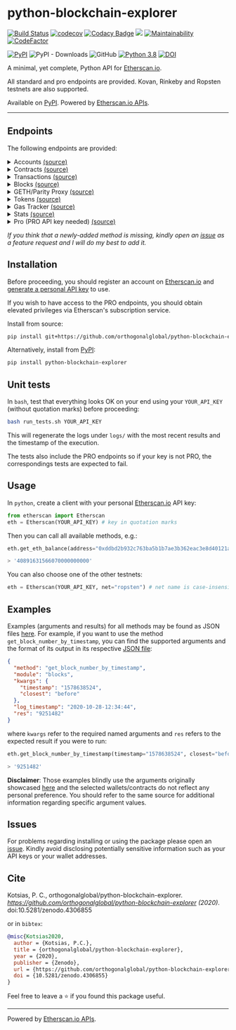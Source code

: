# python-blockchain-explorer

[![Build Status](https://github.com/orthogonalglobal/python-blockchain-explorer/workflows/build/badge.svg)](https://github.com/orthogonalglobal/python-blockchain-explorer) 
[![codecov](https://codecov.io/gh/orthogonalglobal/python-blockchain-explorer/branch/master/graph/badge.svg)](https://codecov.io/gh/orthogonalglobal/python-blockchain-explorer)
[![Codacy Badge](https://api.codacy.com/project/badge/Grade/6db2e36886ee46f58720c6131ef58dd6)](https://app.codacy.com/gh/orthogonalglobal/python-blockchain-explorer?utm_source=github.com&utm_medium=referral&utm_content=orthogonalglobal/python-blockchain-explorer&utm_campaign=Badge_Grade)
[![](https://img.shields.io/codeclimate/tech-debt/orthogonalglobal/python-blockchain-explorer)](https://codeclimate.com/github/orthogonalglobal/python-blockchain-explorer)
[![Maintainability](https://api.codeclimate.com/v1/badges/94c15c6d8b1ec869a7fd/maintainability)](https://codeclimate.com/github/orthogonalglobal/python-blockchain-explorer/maintainability)
[![CodeFactor](https://www.codefactor.io/repository/github/orthogonalglobal/python-blockchain-explorer/badge)](https://www.codefactor.io/repository/github/orthogonalglobal/python-blockchain-explorer)

[![PyPI](https://badge.fury.io/py/python-blockchain-explorer.svg)](https://badge.fury.io/py/python-blockchain-explorer)
![PyPI - Downloads](https://img.shields.io/pypi/dm/python-blockchain-explorer)
![GitHub](https://img.shields.io/github/license/orthogonalglobal/python-blockchain-explorer)
[![Python 3.8](https://img.shields.io/badge/python-3.8-blue.svg)](https://www.python.org/downloads/release/python-385/)
[![DOI](https://zenodo.org/badge/298646404.svg)](https://zenodo.org/badge/latestdoi/298646404)


A minimal, yet complete, Python API for [Etherscan.io](https://etherscan.io/). 

All standard and pro endpoints are provided. Kovan, Rinkeby and Ropsten testnets are also supported.

Available on [PyPI](https://pypi.org/project/python-blockchain-explorer/). Powered by [Etherscan.io APIs](https://etherscan.io/apis#misc).


___


## Endpoints

The following endpoints are provided:

<details><summary>Accounts <a href="https://etherscan.io/apis#accounts">(source)</a></summary>
<p>

* `get_eth_balance`
* `get_eth_balance_multiple`
* `get_normal_txs_by_address`
* `get_normal_txs_by_address_paginated`
* `get_internal_txs_by_address`
* `get_internal_txs_by_address_paginated`
* `get_internal_txs_by_txhash`
* `get_internal_txs_by_block_range_paginated`
* `get_erc20_token_transfer_events_by_address`
* `get_erc20_token_transfer_events_by_contract_address_paginated`
* `get_erc20_token_transfer_events_by_address_and_contract_paginated`
* `get_erc721_token_transfer_events_by_address`
* `get_erc721_token_transfer_events_by_contract_address_paginated`
* `get_erc721_token_transfer_events_by_address_and_contract_paginated`
* `get_mined_blocks_by_address`
* `get_mined_blocks_by_address_paginated`

</details>

<details><summary>Contracts <a href="https://etherscan.io/apis#contracts">(source)</a></summary>
<p>
  
* `get_contract_abi`
* `get_contract_source_code`

</details>

</details>

<details><summary>Transactions <a href="https://etherscan.io/apis#transactions">(source)</a></summary>
<p>
  
* `get_contract_execution_status`
* `get_tx_receipt_status`

</details>

<details><summary>Blocks <a href="https://etherscan.io/apis#blocks">(source)</a></summary>
<p>
  
* `get_block_reward_by_block_number`
* `get_est_block_countdown_time_by_block_number`
* `get_block_number_by_timestamp`

</details>

<details><summary>GETH/Parity Proxy <a href="https://etherscan.io/apis#proxy">(source)</a></summary>
<p>

* `get_proxy_block_number`
* `get_proxy_block_by_number`
* `get_proxy_uncle_by_block_number_and_index`
* `get_proxy_block_transaction_count_by_number`
* `get_proxy_transaction_by_hash`
* `get_proxy_transaction_by_block_number_and_index`
* `get_proxy_transaction_count`
* `get_proxy_transaction_receipt`
* `get_proxy_call`
* `get_proxy_code_at`
* `get_proxy_storage_position_at`
* `get_proxy_gas_price`
* `get_proxy_est_gas`

</details>

<details><summary>Tokens <a href="https://etherscan.io/apis#tokens">(source)</a></summary>
<p>
  
* `get_total_supply_by_contract_address`
* `get_acc_balance_by_token_and_contract_address`

</details>

<details><summary>Gas Tracker <a href="https://etherscan.io/apis#gastracker">(source)</a></summary>
<p>
  
* `get_est_confirmation_time`
* `get_gas_oracle`

</details>

<details><summary>Stats <a href="https://etherscan.io/apis#stats">(source)</a></summary>
<p>
  
* `get_total_eth_supply`
* `get_eth_last_price`
* `get_eth_nodes_size`

</details>

<details><summary>Pro (PRO API key needed) <a href="https://etherscan.io/apis#APIpro">(source)</a></summary>
<p>

* `get_hist_eth_balance_for_address_by_block_no`
* `get_daily_average_block_size`
* `get_daily_block_count_and_rewards`
* `get_daily_block_rewards`
* `get_daily_average_block_time`
* `get_daily_uncle_block_count_and_rewards`
* `get_hist_erc20_token_total_supply_by_contract_address_and_block_no`
* `get_hist_erc20_token_account_balance_for_token_contract_address_by_block_no`
* `get_token_info_by_contract_address`
* `get_daily_average_gas_limit`
* `get_eth_daily_total_gas_used`
* `get_eth_daily_average_gas_price`
* `get_eth_daily_network_tx_fee`
* `get_daily_new_address_count`
* `get_daily_network_utilization`
* `get_daily_average_network_hash_rate`
* `get_daily_tx_count`
* `get_daily_average_network_difficulty`
* `get_eth_hist_daily_market_cap`
* `get_eth_hist_price`

</details>

*If you think that a newly-added method is missing, kindly open an [issue](https://github.com/orthogonalglobal/python-blockchain-explorer/issues) as a feature request and I will do my best to add it.*

## Installation

Before proceeding, you should register an account on [Etherscan.io](https://etherscan.io/) and [generate a personal API key](https://etherscan.io/myapikey) to use. 

If you wish to have access to the PRO endpoints, you should obtain elevated privileges via Etherscan's subscription service.

Install from source:

``` bash
pip install git+https://github.com/orthogonalglobal/python-blockchain-explorer.git
```

Alternatively, install from [PyPI](https://pypi.org/project/python-blockchain-explorer/):

```bash
pip install python-blockchain-explorer
```

## Unit tests

In `bash`, test that everything looks OK on your end using your `YOUR_API_KEY` (without quotation marks) before proceeding:

``` bash
bash run_tests.sh YOUR_API_KEY
````

This will regenerate the logs under `logs/` with the most recent results and the timestamp of the execution.

The tests also include the PRO endpoints so if your key is not PRO, the correspondings tests are expected to fail.

## Usage

In `python`, create a client with your personal [Etherscan.io](https://etherscan.io/) API key:

``` python
from etherscan import Etherscan
eth = Etherscan(YOUR_API_KEY) # key in quotation marks
```

Then you can call all available methods, e.g.:

``` python
eth.get_eth_balance(address="0xddbd2b932c763ba5b1b7ae3b362eac3e8d40121a")

> '40891631566070000000000'
```
You can also choose one of the other testnets:
``` python
eth = Etherscan(YOUR_API_KEY, net="ropsten") # net name is case-insensitive, default is main
```

## Examples

Examples (arguments and results) for all methods may be found as JSON files [here](https://github.com/orthogonalglobal/python-blockchain-explorer/tree/master/logs).  For example, if you want to use the method `get_block_number_by_timestamp`, you can find the supported arguments and the format of its output in its respective [JSON file](logs/standard/get_block_number_by_timestamp.json):

``` json
{
  "method": "get_block_number_by_timestamp",
  "module": "blocks",
  "kwargs": {
    "timestamp": "1578638524",
    "closest": "before"
  },
  "log_timestamp": "2020-10-28-12:34:44",
  "res": "9251482"
}
```

where `kwargs` refer to the required named arguments and `res` refers to the expected result if you were to run:

``` python
eth.get_block_number_by_timestamp(timestamp="1578638524", closest="before")

> '9251482'
```

**Disclaimer**: Those examples blindly use the arguments originally showcased [here](https://api.etherscan.io/apis) and the selected wallets/contracts do not reflect any personal preference. You should refer to the same source for additional information regarding specific argument values.

## Issues

For problems regarding installing or using the package please open an [issue](https://github.com/orthogonalglobal/python-blockchain-explorer/issues). Kindly avoid disclosing potentially sensitive information such as your API keys or your wallet addresses.

## Cite

Kotsias, P. C., orthogonalglobal/python-blockchain-explorer. *https://github.com/orthogonalglobal/python-blockchain-explorer (2020)*. doi:10.5281/zenodo.4306855

or in ```bibtex```:

```bibtex
@misc{Kotsias2020,
  author = {Kotsias, P.C.},
  title = {orthogonalglobal/python-blockchain-explorer},
  year = {2020},
  publisher = {Zenodo},
  url = {https://github.com/orthogonalglobal/python-blockchain-explorer},
  doi = {10.5281/zenodo.4306855}
}
```

Feel free to leave a :star: if you found this package useful.

___

 Powered by [Etherscan.io APIs](https://etherscan.io/apis).
